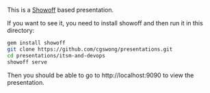 This is a [Showoff](https://github.com/puppetlabs/showoff.git) based presentation.

If you want to see it, you need to install showoff and then run
it in this directory:

```sh
gem install showoff
git clone https://github.com/cgswong/presentations.git
cd presentations/itsm-and-devops
showoff serve
```

Then you should be able to go to http://localhost:9090 to view the
presentation.
